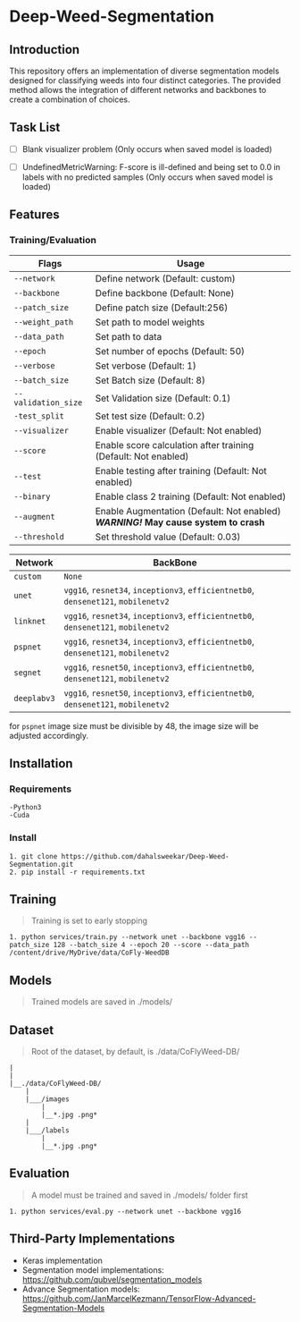 # Deep-Weed-Segmentation

## Introduction
This repository offers an implementation of diverse segmentation models designed for classifying weeds into four distinct categories. The provided method allows the integration of different networks and backbones to create a combination of choices.

## Task List
  - [ ] Blank visualizer problem (Only occurs when saved model is loaded)
  - [ ] UndefinedMetricWarning: F-score is ill-defined and being set to 0.0 in labels with no predicted samples (Only occurs when saved model is loaded)


## Features

  ### Training/Evaluation

| Flags  | Usage |
| ------------- | ------------- |
| ```--network``` | Define network (Default: custom)  | 
| ```--backbone```  | Define backbone	(Default: None)  |                                                                   
| ```--patch_size```  | Define patch size (Default:256) |
| ```--weight_path```  | Set path to model weights  | 
| ```--data_path```  | Set path to data  | 
| ```--epoch```  | Set number of epochs (Default: 50)  |
| ```--verbose```  | Set verbose (Default: 1)  |
| ```--batch_size```  | Set Batch size (Default: 8)  |
| ```--validation_size```  | Set Validation size (Default: 0.1)  |
| ```-test_split```  | Set test size (Default: 0.2)  |
| ```--visualizer```  | Enable visualizer (Default: Not enabled)  |
| ```--score```  | Enable score calculation after training (Default: Not enabled)  |
| ```--test```  | Enable testing after training (Default: Not enabled)  |
| ```--binary```  | Enable class 2 training (Default: Not enabled)  |
| ```--augment```  | Enable Augmentation (Default: Not enabled) **_WARNING!_ May cause system to crash** |
| ```--threshold```  | Set threshold value (Default: 0.03)  |

| Network  | BackBone |
| ------------- | ------------- |
| ```custom``` |```None``` |
| ```unet``` | ```vgg16```, ```resnet34```, ```inceptionv3```, ```efficientnetb0```,                                                            ```densenet121```, ```mobilenetv2``` |
| ```linknet``` | ```vgg16```, ```resnet34```, ```inceptionv3```, ```efficientnetb0```,                                                            ```densenet121```, ```mobilenetv2``` |
| ```pspnet``` | ```vgg16```, ```resnet34```, ```inceptionv3```, ```efficientnetb0```,                                                            ```densenet121```, ```mobilenetv2``` |
| ```segnet``` | ```vgg16```, ```resnet50```, ```inceptionv3```, ```efficientnetb0```,                                                             ```densenet121```, ```mobilenetv2``` |
| ```deeplabv3``` | ```vgg16```, ```resnet50```, ```inceptionv3```, ```efficientnetb0```,                                                             ```densenet121```, ```mobilenetv2``` |

for ```pspnet``` image size must be divisible by 48, the image size will be adjusted accordingly.

## Installation
  ### Requirements
    -Python3
    -Cuda

  ### Install
    1. git clone https://github.com/dahalsweekar/Deep-Weed-Segmentation.git
    2. pip install -r requirements.txt 
    
## Training 

  > Training is set to early stopping
 ```
 1. python services/train.py --network unet --backbone vgg16 --patch_size 128 --batch_size 4 --epoch 20 --score --data_path /content/drive/MyDrive/data/CoFly-WeedDB 
 ```
## Models

  > Trained models are saved in ./models/

## Dataset

  > Root of the dataset, by default, is ./data/CoFlyWeed-DB/
```
|
|
|__./data/CoFlyWeed-DB/
	|
	|___/images
		|
		|__*.jpg .png*
	|
	|___/labels
		|
		|__*.jpg .png*
```
## Evaluation

 > A model must be trained and saved in ./models/ folder first
 ```
 1. python services/eval.py --network unet --backbone vgg16
 ```

## Third-Party Implementations
 - Keras implementation
 - Segmentation model implementations: https://github.com/qubvel/segmentation_models
 - Advance Segmentation models: https://github.com/JanMarcelKezmann/TensorFlow-Advanced-Segmentation-Models

